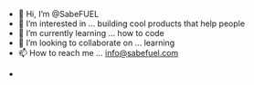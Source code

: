 - 👋 Hi, I’m @SabeFUEL
- 👀 I’m interested in ... building cool products that help people
- 🌱 I’m currently learning ... how to code
- 💞️ I’m looking to collaborate on ... learning
- 📫 How to reach me ... info@sabefuel.com

<!---
SabeFUEL/SabeFUEL is a ✨ special ✨ repository because its `README.md` (this file) appears on your GitHub profile.
You can click the Preview link to take a look at your changes.
--->
- 
